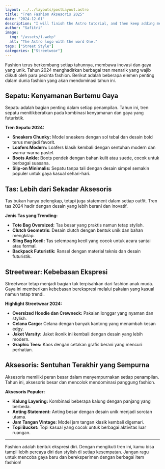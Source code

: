 ```yaml
---
layout: ../../layouts/postLayout.astro
title: "Tren Fashion Aksesoris 2025"
date: "2024-12-01"
description: "I will finish the Astro tutorial, and then keep adding more posts. Watch this space for more to come"
author: "Safitri"
image:
  img: "/assets/1.webp"
  alt: "The Astro logo with the word One."
tags: ["Street Style"]
categories: ["Streetwear"]
---
```



Fashion terus berkembang setiap tahunnya, membawa inovasi dan gaya yang unik. Tahun 2024 menghadirkan berbagai tren menarik yang wajib diikuti oleh para pecinta fashion. Berikut adalah beberapa elemen penting dalam dunia fashion yang akan mendominasi tahun ini.

## Sepatu: Kenyamanan Bertemu Gaya  
Sepatu adalah bagian penting dalam setiap penampilan. Tahun ini, tren sepatu menitikberatkan pada kombinasi kenyamanan dan gaya yang futuristik.  

**Tren Sepatu 2024:**  
- **Sneakers Chunky:** Model sneakers dengan sol tebal dan desain bold terus menjadi favorit.  
- **Loafers Modern:** Loafers klasik kembali dengan sentuhan modern dan warna-warna pastel.  
- **Boots Ankle:** Boots pendek dengan bahan kulit atau suede, cocok untuk berbagai suasana.  
- **Slip-on Minimalis:** Sepatu tanpa tali dengan desain simpel semakin populer untuk gaya kasual sehari-hari.  

## Tas: Lebih dari Sekadar Aksesoris  
Tas bukan hanya pelengkap, tetapi juga statement dalam setiap outfit. Tren tas 2024 hadir dengan desain yang lebih berani dan inovatif.  

**Jenis Tas yang Trending:**  
- **Tote Bag Oversized:** Tas besar yang praktis namun tetap stylish.  
- **Clutch Geometris:** Desain clutch dengan bentuk unik dan bahan mengkilap.  
- **Sling Bag Kecil:** Tas selempang kecil yang cocok untuk acara santai atau formal.  
- **Backpack Futuristik:** Ransel dengan material teknis dan desain futuristik.  

## Streetwear: Kebebasan Ekspresi  
Streetwear tetap menjadi bagian tak terpisahkan dari fashion anak muda. Gaya ini memberikan kebebasan berekspresi melalui pakaian yang kasual namun tetap trendi.  

**Highlight Streetwear 2024:**  
- **Oversized Hoodie dan Crewneck:** Pakaian longgar yang nyaman dan stylish.  
- **Celana Cargo:** Celana dengan banyak kantong yang menambah kesan edgy.  
- **Jaket Varsity:** Jaket ikonik ini kembali dengan desain yang lebih modern.  
- **Graphic Tees:** Kaos dengan cetakan grafis berani yang mencuri perhatian.  

## Aksesoris: Sentuhan Terakhir yang Sempurna  
Aksesoris memiliki peran besar dalam menyempurnakan setiap penampilan. Tahun ini, aksesoris besar dan mencolok mendominasi panggung fashion.  

**Aksesoris Populer:**  
- **Kalung Layering:** Kombinasi beberapa kalung dengan panjang yang berbeda.  
- **Anting Statement:** Anting besar dengan desain unik menjadi sorotan utama.  
- **Jam Tangan Vintage:** Model jam tangan klasik kembali digemari.  
- **Topi Bucket:** Topi kasual yang cocok untuk berbagai aktivitas luar ruangan.  

---

Fashion adalah bentuk ekspresi diri. Dengan mengikuti tren ini, kamu bisa tampil lebih percaya diri dan stylish di setiap kesempatan. Jangan ragu untuk mencoba gaya baru dan bereksperimen dengan berbagai item fashion!  